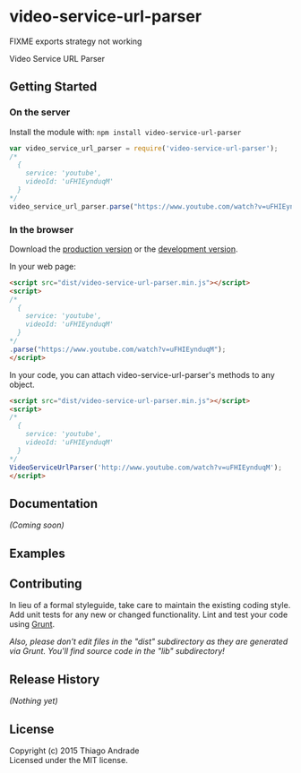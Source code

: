 # video-service-url-parser

FIXME
exports strategy not working

Video Service URL Parser

## Getting Started
### On the server
Install the module with: `npm install video-service-url-parser`

```javascript
var video_service_url_parser = require('video-service-url-parser');
/*
  {
    service: 'youtube',
    videoId: 'uFHIEynduqM'
  }
*/
video_service_url_parser.parse("https://www.youtube.com/watch?v=uFHIEynduqM"); 
```

### In the browser
Download the [production version][min] or the [development version][max].

[min]: https://raw.github.com/thiagoh/video-service-url-parser/master/dist/video-service-url-parser.min.js
[max]: https://raw.github.com/thiagoh/video-service-url-parser/master/dist/video-service-url-parser.js

In your web page:

```html
<script src="dist/video-service-url-parser.min.js"></script>
<script>
/*
  {
    service: 'youtube',
    videoId: 'uFHIEynduqM'
  }
*/
.parse("https://www.youtube.com/watch?v=uFHIEynduqM"); 
</script>
```

In your code, you can attach video-service-url-parser's methods to any object.

```html
<script src="dist/video-service-url-parser.min.js"></script>
<script>
/*
  {
    service: 'youtube',
    videoId: 'uFHIEynduqM'
  }
*/
VideoServiceUrlParser('http://www.youtube.com/watch?v=uFHIEynduqM');
</script>
```

## Documentation
_(Coming soon)_

## Examples
<script>
/*
  {
    service: 'youtube',
    videoId: 'uFHIEynduqM'
  }
*/
VideoServiceUrlParser('http://www.youtube.com/watch?v=uFHIEynduqM');
VideoServiceUrlParser('http://youtu.be/uFHIEynduqM&foo=bar&fooz=barz');
VideoServiceUrlParser('http://youtube.com/watch?v=uFHIEynduqM&foo=bar&fooz=barz');
VideoServiceUrlParser('http://www.youtube.com/embed/uFHIEynduqM&foo=bar&fooz=barz');

/*
  {
    service: 'vimeo',
    videoId: '43233380'
  }
*/
VideoServiceUrlParser('http://vimeo.com/43233380');
VideoServiceUrlParser('https://www.vimeo.com/43233380?foo=bar&fooz=barz');
</script>

## Contributing
In lieu of a formal styleguide, take care to maintain the existing coding style. Add unit tests for any new or changed functionality. Lint and test your code using [Grunt](http://gruntjs.com/).

_Also, please don't edit files in the "dist" subdirectory as they are generated via Grunt. You'll find source code in the "lib" subdirectory!_

## Release History
_(Nothing yet)_

## License
Copyright (c) 2015 Thiago Andrade  
Licensed under the MIT license.
